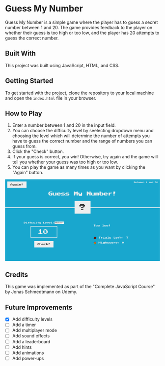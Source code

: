 # Guess My Number

Guess My Number is a simple game where the player has to guess a secret number between 1 and 20. The game provides feedback to the player on whether their guess is too high or too low, and the player has 20 attempts to guess the correct number.

## Built With

This project was built using JavaScript, HTML, and CSS.

## Getting Started

To get started with the project, clone the repository to your local machine and open the `index.html` file in your browser.

## How to Play

1. Enter a number between 1 and 20 in the input field.
2. You can choose the difficulty level by seelecting dropdown menu and choosing the level which will determine the number of attempts you have to guess the correct number and the range of numbers you can guess from.
3. Click the "Check" button.
4. If your guess is correct, you win! Otherwise, try again and the game will tell you whether your guess was too high or too low.
5. You can play the game as many times as you want by clicking the "Again" button.

![Game view](game-view.png)

## Credits

This game was implemented as part of the "Complete JavaScript Course" by Jonas Schmedtmann on Udemy.

## Future Improvements

- [x] Add difficulty levels
- [ ] Add a timer
- [ ] Add multiplayer mode
- [ ] Add sound effects
- [ ] Add a leaderboard
- [ ] Add hints
- [ ] Add animations
- [ ] Add power-ups
